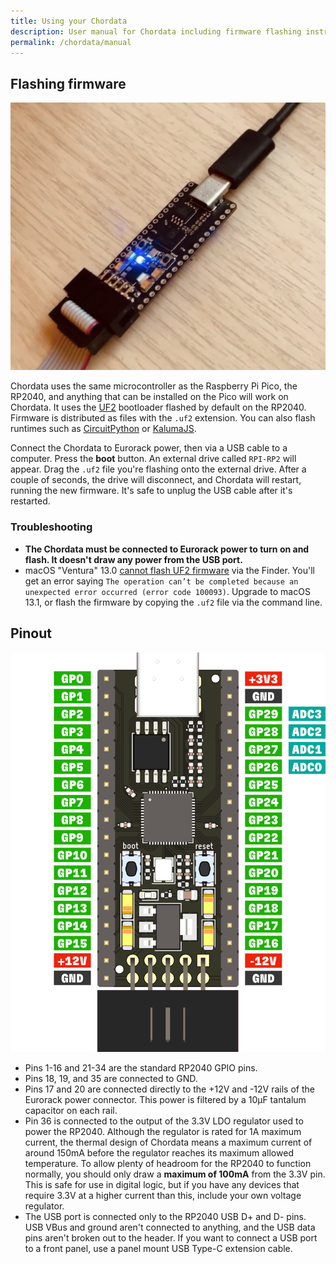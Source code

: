 ```yaml
---
title: Using your Chordata
description: User manual for Chordata including firmware flashing instructions and pinout.
permalink: /chordata/manual
---
```


## Flashing firmware

![A Chordata connected to both Eurorack power and USB](/eurorack/accessories/chordata/docs/media/09-flashing.jpeg)

Chordata uses the same microcontroller as the Raspberry Pi Pico, the RP2040, and anything that can be installed on the Pico will work on Chordata. It uses the [UF2](https://github.com/microsoft/uf2) bootloader flashed by default on the RP2040. Firmware is distributed as files with the `.uf2` extension. You can also flash runtimes such as [CircuitPython](https://circuitpython.org/) or [KalumaJS](https://kalumajs.org/).

Connect the Chordata to Eurorack power, then via a USB cable to a computer. Press the **boot** button. An external drive called `RPI-RP2` will appear. Drag the `.uf2` file you're flashing onto the external drive. After a couple of seconds, the drive will disconnect, and Chordata will restart, running the new firmware. It's safe to unplug the USB cable after it's restarted.

### Troubleshooting

 - **The Chordata must be connected to Eurorack power to turn on and flash. It doesn't draw any power from the USB port.**
 - macOS "Ventura" 13.0 [cannot flash UF2 firmware](https://www.raspberrypi.com/news/the-ventura-problem/) via the Finder. You'll get an error saying `The operation can’t be completed because an unexpected error occurred (error code 100093)`. Upgrade to macOS 13.1, or flash the firmware by copying the `.uf2` file via the command line.

## Pinout

![Chordata pinout](/eurorack/accessories/chordata/docs/media/pinout.svg)

- Pins 1-16 and 21-34 are the standard RP2040 GPIO pins.
- Pins 18, 19, and 35 are connected to GND.
- Pins 17 and 20 are connected directly to the +12V and -12V rails of the Eurorack power connector. This power is filtered by a 10μF tantalum capacitor on each rail.
- Pin 36 is connected to the output of the 3.3V LDO regulator used to power the RP2040. Although the regulator is rated for 1A maximum current, the thermal design of Chordata means a maximum current of around 150mA before the regulator reaches its maximum allowed temperature. To allow plenty of headroom for the RP2040 to function normally, you should only draw a **maximum of 100mA** from the 3.3V pin. This is safe for use in digital logic, but if you have any devices that require 3.3V at a higher current than this, include your own voltage regulator.
- The USB port is connected only to the RP2040 USB D+ and D- pins. USB VBus and ground aren't connected to anything, and the USB data pins aren't broken out to the header. If you want to connect a USB port to a front panel, use a panel mount USB Type-C extension cable.
